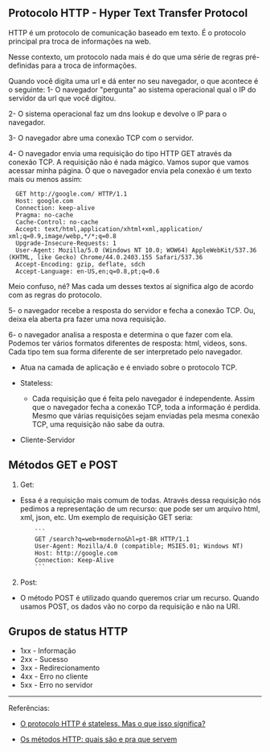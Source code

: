 ## Protocolo HTTP - Hyper Text Transfer Protocol

HTTP é um protocolo de comunicação baseado em texto. É o protocolo principal pra troca de informações na web.

Nesse contexto, um protocolo nada mais é do que uma série de regras pré-definidas para a troca de informações.

Quando você digita uma url e dá enter no seu navegador, o que acontece é o seguinte:
1- O navegador "pergunta" ao sistema operacional qual o IP do servidor da url que você digitou.

2- O sistema operacional faz um dns lookup e devolve o IP para o navegador.

3- O navegador abre uma conexão TCP com o servidor.

4- O navegador envia uma requisição do tipo HTTP GET através da conexão TCP. A requisição não é nada mágico.
Vamos supor que vamos acessar minha página. O que o navegador envia pela conexão é um texto mais ou menos assim:

```HTTP
  GET http://google.com/ HTTP/1.1
  Host: google.com
  Connection: keep-alive
  Pragma: no-cache
  Cache-Control: no-cache
  Accept: text/html,application/xhtml+xml,application/  xml;q=0.9,image/webp,*/*;q=0.8
  Upgrade-Insecure-Requests: 1
  User-Agent: Mozilla/5.0 (Windows NT 10.0; WOW64) AppleWebKit/537.36 (KHTML, like Gecko) Chrome/44.0.2403.155 Safari/537.36
  Accept-Encoding: gzip, deflate, sdch
  Accept-Language: en-US,en;q=0.8,pt;q=0.6
```

Meio confuso, né?
Mas cada um desses textos aí significa algo de acordo com as regras do protocolo.

5- o navegador recebe a resposta do servidor e fecha a conexão TCP. Ou, deixa ela aberta pra fazer uma nova requisição.

6- o navegador analisa a resposta e determina o que fazer com ela. Podemos ter vários formatos diferentes de resposta: html, videos, sons. Cada tipo tem sua forma diferente de ser interpretado pelo navegador.

- Atua na camada de aplicação e é enviado sobre o protocolo TCP.
- Stateless:

  - Cada requisição que é feita pelo navegador é independente. Assim que o navegador fecha a conexão TCP, toda a informação é perdida.
    Mesmo que várias requisições sejam enviadas pela mesma conexão TCP, uma requisição não sabe da outra.

- Cliente-Servidor

## Métodos GET e POST

1. Get:

- Essa é a requisição mais comum de todas. Através dessa requisição nós pedimos a representação de um recurso: que pode ser um arquivo html, xml, json, etc.
  Um exemplo de requisição GET seria:

          ```
          GET /search?q=web+moderno&hl=pt-BR HTTP/1.1
          User-Agent: Mozilla/4.0 (compatible; MSIE5.01; Windows NT)
          Host: http://google.com
          Connection: Keep-Alive
          ```

2. Post:

- O método POST é utilizado quando queremos criar um recurso. Quando usamos POST, os dados vão no corpo da requisição e não na URI.

## Grupos de status HTTP

- 1xx - Informação
- 2xx - Sucesso
- 3xx - Redirecionamento
- 4xx - Erro no cliente
- 5xx - Erro no servidor

<hr>

Referências:

- [O protocolo HTTP é stateless. Mas o que isso significa?](http://gabsferreira.com/o-protocolo-http-e-stateless-mas-o-que-isso-significa/)

- [Os métodos HTTP: quais são e pra que servem](http://gabsferreira.com/os-metodos-http-e-a-diferenca-entre-eles/)
